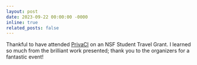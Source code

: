 ```yaml
---
layout: post
date: 2023-09-22 00:00:00 -0000
inline: true
related_posts: false
---
```

Thankful to have attended [PrivaCI](https://privaci.info/symposium/2023/cfp.html) on an NSF Student Travel Grant. I learned so much from the brilliant work presented; thank you to the organizers for a fantastic event! 
